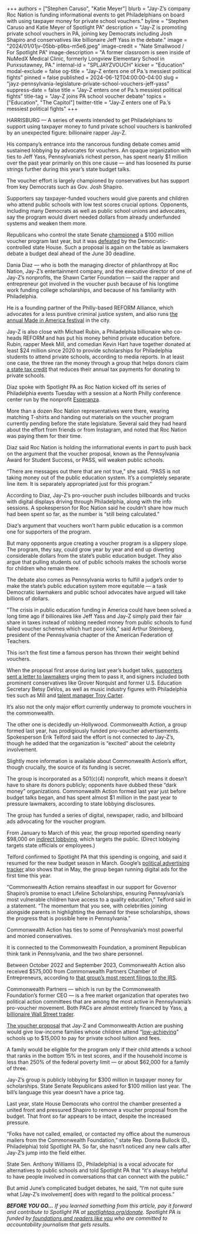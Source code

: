 +++
authors = ["Stephen Caruso", "Katie Meyer"]
blurb = "Jay-Z’s company Roc Nation is funding informational events to get Philadelphians on board with using taxpayer money for private school vouchers."
byline = "Stephen Caruso and Katie Meyer of Spotlight PA"
description = "Jay-Z is promoting private school vouchers in PA, joining key Democrats including Josh Shapiro and conservatives like billionaire Jeff Yass in the debate."
image = "2024/01/01jv-05bb-p9bs-m5e6.jpeg"
image-credit = "Nate Smallwood / For Spotlight PA"
image-description = "A former classroom is seen inside of NuMedX Medical Clinic, formerly Longview Elementary School in Punxsutawney, PA."
internal-id = "SPLJAYZVOUCH"
kicker = "Education"
modal-exclude = false
og-title = "Jay-Z enters one of Pa.’s messiest political fights"
pinned = false
published = 2024-06-12T04:00:00-04:00
slug = "jayz-pennsylvania-legislature-private-school-vouchers-jeff-yass"
suppress-date = false
title = "Jay-Z enters one of Pa.’s messiest political fights"
title-tag = "Jay-Z joins PA school voucher debate"
topics = ["Education", "The Capitol"]
twitter-title = "Jay-Z enters one of Pa.’s messiest political fights"
+++

HARRISBURG — A series of events intended to get Philadelphians to support using taxpayer money to fund private school vouchers is bankrolled by an unexpected figure: billionaire rapper Jay-Z.

His company’s entrance into the rancorous funding debate comes amid sustained lobbying by advocates for vouchers. An opaque organization with ties to Jeff Yass, Pennsylvania’s richest person, has spent nearly $1 million over the past year primarily on this one cause — and has loosened its purse strings further during this year’s state budget talks.

The voucher effort is largely championed by conservatives but has support from key Democrats such as Gov. Josh Shapiro.

<script src="https://www.spotlightpa.org/embed.js" async></script><div data-spl-embed-version="1" data-spl-src="https://www.spotlightpa.org/embeds/newsletter/"></div>

Supporters say taxpayer-funded vouchers would give parents and children who attend public schools with low test scores crucial options. Opponents, including many Democrats as well as public school unions and advocates, say the program would divert needed dollars from already underfunded systems and weaken them more.

Republicans who control the state Senate <a href="https://www.spotlightpa.org/news/2023/06/pa-senate-budget-private-school-voucher-pass-house-leaves/">championed</a> a $100 million voucher program last year, but it was <a href="https://www.spotlightpa.org/news/2023/07/pennsylvania-budget-josh-shapiro-education-school-vouchers-deal/">defeated</a> by the Democratic-controlled state House. Such a proposal is again on the table as lawmakers debate a budget deal ahead of the June 30 deadline.

Dania Diaz — who is both the managing director of philanthropy at Roc Nation, Jay-Z’s entertainment company, and the executive director of one of Jay-Z’s nonprofits, the Shawn Carter Foundation — said the rapper and entrepreneur got involved in the voucher push because of his longtime work funding college scholarships, and because of his familiarity with Philadelphia.

He is a founding partner of the Philly-based REFORM Alliance, which advocates for a less punitive criminal justice system, and also runs <a href="https://web.archive.org/20240403223648/https://apnews.com/article/made-america-festival-canceled-again-jayz-e42ef61553f68a9471d4abed512a81fe">the annual Made in America festival</a> in the city.

Jay-Z is also close with Michael Rubin, a Philadelphia billionaire who co-heads REFORM and has put his money behind private education before. Rubin, rapper Meek Mill, and comedian Kevin Hart have together donated at least $24 million since 2020 to provide scholarships for Philadelphia students to attend private schools, according to media reports. In at least one case, the three ran the money through a group that helps donors claim <a href="https://web.archive.org/20230109193112/https://www.inquirer.com/news/meek-mill-kevin-hart-philadelphia-scholarships-private-school-20230109.html#:~:text=Meek%20Mill%2C%20Kevin%20Hart%2C%20and,the%202023%2D24%20school%20year.">a state tax credit</a> that reduces their annual tax payments for donating to private schools.

Diaz spoke with Spotlight PA as Roc Nation kicked off its series of Philadelphia events Tuesday with a session at a North Philly conference center run by the nonprofit <a href="https://web.archive.org/20200505210645/https://www.esperanza.us/about-the-agency/our-mission/">Esperanza</a>.

More than a dozen Roc Nation representatives were there, wearing matching T-shirts and handing out materials on the voucher program currently pending before the state legislature. Several said they had heard about the effort from friends or from Instagram, and noted that Roc Nation was paying them for their time.

Diaz said Roc Nation is holding the informational events in part to push back on the argument that the voucher proposal, known as the Pennsylvania Award for Student Success, or PASS, will weaken public schools.

“There are messages out there that are not true,” she said. “PASS is not taking money out of the public education system. It’s a completely separate line item. It is separately appropriated just for this program.”

According to Diaz, Jay-Z’s pro-voucher push includes billboards and trucks with digital displays driving through Philadelphia, along with the info sessions. A spokesperson for Roc Nation said he couldn’t share how much had been spent so far, as the number is “still being calculated.”

Diaz’s argument that vouchers won’t harm public education is a common one for supporters of the program.

But many opponents argue creating a voucher program is a slippery slope. The program, they say, could grow year by year and end up diverting considerable dollars from the state’s public education budget. They also argue that pulling students out of public schools makes the schools worse for children who remain there.

The debate also comes as Pennsylvania works to fulfill a judge’s order to make the state’s public education system more equitable — a task Democratic lawmakers and public school advocates have argued will take billions of dollars.

&#34;The crisis in public education funding in America could have been solved a long time ago if billionaires like Jeff Yass and Jay-Z simply paid their fair share in taxes instead of robbing needed money from public schools to fund failed voucher schemes which hurt poor kids,” said Arthur Steinberg, president of the Pennsylvania chapter of the American Federation of Teachers.

This isn’t the first time a famous person has thrown their weight behind vouchers.

When the proposal first arose during last year’s budget talks, <a href="https://www.spotlightpa.org/news/2023/06/pa-senate-budget-private-school-voucher-pass-house-leaves/">supporters sent a letter to lawmakers</a> urging them to pass it, and signers included both prominent conservatives like Grover Norquist and former U.S. Education Secretary Betsy DeVos, as well as music industry figures with Philadelphia ties such as Mill and <a href="https://www.spotlightpa.org/news/2023/06/pa-private-school-voucher-legislature-josh-shapiro-jeff-yass/">talent manager Troy Carter</a>.

It’s also not the only major effort currently underway to promote vouchers in the commonwealth.

The other one is decidedly un-Hollywood. Commonwealth Action, a group formed last year, has prodigiously funded pro-voucher advertisements. Spokesperson Erik Telford said the effort is not connected to Jay-Z’s, though he added that the organization is “excited” about the celebrity involvement.

Slightly more information is available about Commonwealth Action’s effort, though crucially, the source of its funding is secret.

The group is incorporated as a 501(c)(4) nonprofit, which means it doesn’t have to share its donors publicly; opponents have dubbed these “dark money” organizations. Commonwealth Action formed last year just before budget talks began, and has spent almost $1 million in the past year to pressure lawmakers, according to state lobbying disclosures.

The group has funded a series of digital, newspaper, radio, and billboard ads advocating for the voucher program.

From January to March of this year, the group reported spending nearly $98,000 on <a href="https://web.archive.org/20161223001614/https://www.ethics.pa.gov/Lobbying-Law/The-Lobbying-Disclosure-Law/Pages/13A03.--Definitions.-.aspx">indirect lobbying</a>, which targets the public. (Direct lobbying targets state officials or employees.)

Telford confirmed to Spotlight PA that this spending is ongoing, and said it resumed for the new budget season in March. Google’s <a href="https://web.archive.org/20230720044751/https://adstransparency.google.com/advertiser/AR13841703537920180225?region=US&amp;topic=political">political advertising tracker</a> also shows that in May, the group began running digital ads for the first time this year.

“Commonwealth Action remains steadfast in our support for Governor Shapiro’s promise to enact Lifeline Scholarships, ensuring Pennsylvania’s most vulnerable children have access to a quality education,” Telford said in a statement. “The momentum that you see, with celebrities joining alongside parents in highlighting the demand for these scholarships, shows the progress that is possible here in Pennsylvania.”

Commonwealth Action has ties to some of Pennsylvania’s most powerful and monied conservatives.

It is connected to the Commonwealth Foundation, a prominent Republican think tank in Pennsylvania, and the two share personnel.

Between October 2022 and September 2023, Commonwealth Action also received $575,000 from Commonwealth Partners Chamber of Entrepreneurs, according to <a href="https://web.archive.org/20240612092500/https://projects.propublica.org/nonprofits/organizations/811538540/202410269349301141/full">that group’s most recent filings to the IRS</a>.

Commonwealth Partners — which is run by the Commonwealth Foundation’s former CEO — is a free market organization that operates two political action committees that are among the most active in Pennsylvania’s pro-voucher movement. Both PACs are almost entirely financed by Yass, <a href="https://www.spotlightpa.org/news/2022/05/pa-primary-2022-billionaire-donations-jeff-yass/">a billionaire Wall Street trader</a>.

<a href="https://web.archive.org/20230624184742/https://www.legis.state.pa.us/cfdocs/billinfo/billinfo.cfm?syear=2023&amp;sind=0&amp;body=S&amp;type=B&amp;bn=0795">The voucher proposal</a> that Jay-Z and Commonwealth Action are pushing would give low-income families whose children attend “<a href="https://web.archive.org/20230627152243/https://casetext.com/statute/pennsylvania-statutes/statutes-unconsolidated/title-24-ps-education/chapter-1-public-school-code-of-1949/article-xx-b-educational-tax-credits/section-20-2002-b-definitions">low-achieving</a>” schools up to $15,000 to pay for private school tuition and fees.

A family would be eligible for the program only if their child attends a school that ranks in the bottom 15% in test scores, and if the household income is less than 250% of the federal poverty limit — or about $62,000 for a family of three.

Jay-Z’s group is publicly lobbying for $300 million in taxpayer money for scholarships. State Senate Republicans asked for $100 million last year. The bill’s language this year doesn’t have a price tag.

<script src="https://www.spotlightpa.org/embed.js" async></script><div data-spl-embed-version="1" data-spl-src="https://www.spotlightpa.org/embeds/donate/"></div>

Last year, state House Democrats who control the chamber presented a united front and pressured Shapiro to remove a voucher proposal from the budget. That front so far appears to be intact, despite the increased pressure.

“Folks have not called, emailed, or contacted my office about the numerous mailers from the Commonwealth Foundation,” state Rep. Donna Bullock (D., Philadelphia) told Spotlight PA. So far, she hasn’t noticed any new calls after Jay-Z’s jump into the field either.

State Sen. Anthony Williams (D., Philadelphia) is a vocal advocate for alternatives to public schools and told Spotlight PA that “it&#39;s always helpful to have people involved in conversations that can connect with the public.”

But amid June’s complicated budget debates, he said, “I’m not quite sure what \[Jay-Z’s involvement\] does with regard to the political process.”

<strong><em>BEFORE YOU GO…</em></strong><em> If you learned something from this article, pay it forward and contribute to Spotlight PA at </em><a href="https://www.spotlightpa.org/donate"><em>spotlightpa.org/donate</em></a><em>. Spotlight PA is funded by</em><a href="https://www.spotlightpa.org/support"><em> foundations and readers like you</em></a><em> who are committed to accountability journalism that gets results.</em>
